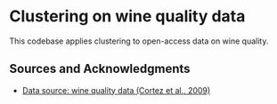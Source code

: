 # Clustering on wine quality data

This codebase applies clustering to open-access data on wine quality. 

## Sources and Acknowledgments

- [Data source: wine quality data (Cortez et al., 2009)](https://www.kaggle.com/datasets/uciml/red-wine-quality-cortez-et-al-2009/)
